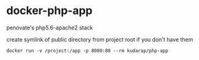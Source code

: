 # docker-php-app
penovate's php5.6-apache2 stack 


create symlink of public directory from project root if you don't have them

`docker run -v /project:/app -p 8000:80 --rm kudarap/php-app`
